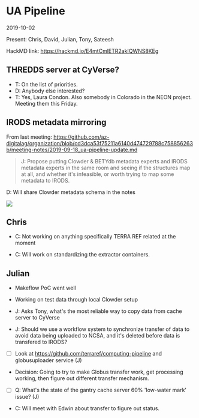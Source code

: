 # UA Pipeline

2019-10-02

Present: Chris, David, Julian, Tony, Sateesh

HackMD link: https://hackmd.io/E4mtCmlETR2akIQWNS8KEg

## THREDDS server at CyVerse?

- T: On the list of priorities.
- D: Anybody else interested?
- T: Yes, Laura Condon. Also somebody in Colorado in the NEON project. Meeting them this Friday.


## IRODS metadata mirroring

From last meeting: <https://github.com/az-digitalag/organization/blob/cd3dca53f75211a6140d474729788c758856263b/meeting-notes/2019-09-18_ua-pipeline-update.md>

> J: Propose putting Clowder & BETYdb metadata experts and IRODS metadata experts in the same room and seeing if the structures map at all, and whether it's infeasible, or worth trying to map some metadata to IRODS.
    
D: Will share Clowder metadata schema in the notes

![](https://i.imgur.com/UdLSXDh.png)

## Chris

- C: Not working on anything specifically TERRA REF related at the moment

- C: Will work on standardizing the extractor containers.

## Julian

- Makeflow PoC went well
- Working on test data through local Clowder setup

- J: Asks Tony, what's the most reliable way to copy data from cache server to CyVerse

- J: Should we use a workflow system to synchronize transfer of data to avoid data being uploaded to NCSA, and it's deleted before data is transfered to IRODS?

- [ ] Look at https://github.com/terraref/computing-pipeline and globusuploader service (J)

- Decision: Going to try to make Globus transfer work, get processing working, then figure out different transfer mechanism.

- [ ] Q: What's the state of the gantry cache server 60% 'low-water mark' issue? (J)

- C: Will meet with Edwin about transfer to figure out status.


